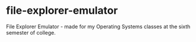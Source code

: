 # file-explorer-emulator
File Explorer Emulator - made for my Operating Systems classes at the sixth semester of college.
